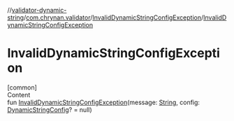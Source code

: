 //[validator-dynamic-string](../../../index.md)/[com.chrynan.validator](../index.md)/[InvalidDynamicStringConfigException](index.md)/[InvalidDynamicStringConfigException](-invalid-dynamic-string-config-exception.md)



# InvalidDynamicStringConfigException  
[common]  
Content  
fun [InvalidDynamicStringConfigException](-invalid-dynamic-string-config-exception.md)(message: [String](https://kotlinlang.org/api/latest/jvm/stdlib/kotlin/-string/index.html), config: [DynamicStringConfig](../-dynamic-string-config/index.md)? = null)  



